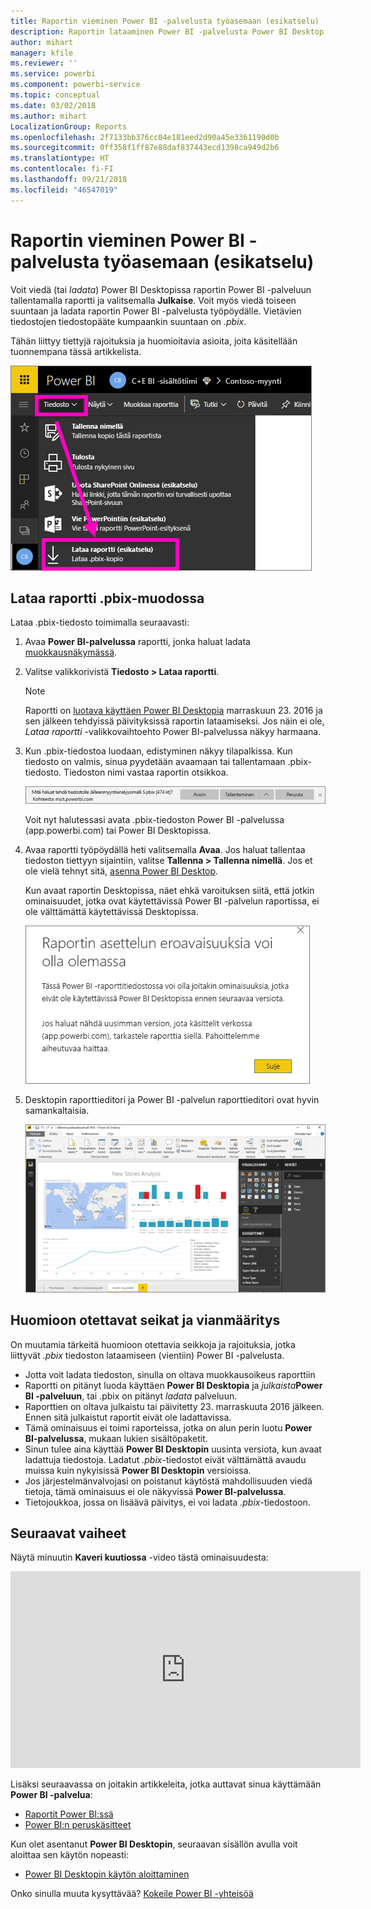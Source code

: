 ```yaml
---
title: Raportin vieminen Power BI -palvelusta työasemaan (esikatselu)
description: Raportin lataaminen Power BI -palvelusta Power BI Desktop -tiedostoon
author: mihart
manager: kfile
ms.reviewer: ''
ms.service: powerbi
ms.component: powerbi-service
ms.topic: conceptual
ms.date: 03/02/2018
ms.author: mihart
LocalizationGroup: Reports
ms.openlocfilehash: 2f7133bb376cc04e181eed2d90a45e3361190d0b
ms.sourcegitcommit: 0ff358f1ff87e88daf837443ecd1398ca949d2b6
ms.translationtype: HT
ms.contentlocale: fi-FI
ms.lasthandoff: 09/21/2018
ms.locfileid: "46547019"
---
```

# <a name="export-a-report-from-power-bi-service-to-desktop-preview"></a>Raportin vieminen Power BI -palvelusta työasemaan (esikatselu)
Voit viedä (tai *ladata*) Power BI Desktopissa raportin Power BI -palveluun tallentamalla raportti ja valitsemalla **Julkaise**. Voit myös viedä toiseen suuntaan ja ladata raportin Power BI -palvelusta työpöydälle. Vietävien tiedostojen tiedostopääte kumpaankin suuntaan on *.pbix*.

Tähän liittyy tiettyjä rajoituksia ja huomioitavia asioita, joita käsitellään tuonnempana tässä artikkelista.

![Tiedoston avattava valikko](media/service-export-to-pbix/power-bi-file-export.png)

## <a name="download-the-report-as-a-pbix"></a>Lataa raportti .pbix-muodossa
Lataa .pbix-tiedosto toimimalla seuraavasti:

1. Avaa **Power BI-palvelussa** raportti, jonka haluat ladata [muokkausnäkymässä](consumer/end-user-reading-view.md).
2. Valitse valikkorivistä **Tiedosto > Lataa raportti**.
   
   > [!NOTE]
   > Raportti on [luotava käyttäen Power BI Desktopia](guided-learning/publishingandsharing.yml?tutorial-step=2) marraskuun 23. 2016 ja sen jälkeen tehdyissä päivityksissä raportin lataamiseksi. Jos näin ei ole, *Lataa raportti* -valikkovaihtoehto Power BI-palvelussa näkyy harmaana.
   > 
   > 
3. Kun .pbix-tiedostoa luodaan, edistyminen näkyy tilapalkissa. Kun tiedosto on valmis, sinua pyydetään avaamaan tai tallentamaan .pbix-tiedosto. Tiedoston nimi vastaa raportin otsikkoa.
   
    ![Avaa, tallenna tai peruuta](media/service-export-to-pbix/power-bi-save-pbix.png)
   
    Voit nyt halutessasi avata .pbix-tiedoston Power BI -palvelussa (app.powerbi.com) tai Power BI Desktopissa.     
4. Avaa raportti työpöydällä heti valitsemalla **Avaa**. Jos haluat tallentaa tiedoston tiettyyn sijaintiin, valitse **Tallenna > Tallenna nimellä**. Jos et ole vielä tehnyt sitä, [asenna Power BI Desktop](desktop-get-the-desktop.md).
   
    Kun avaat raportin Desktopissa, näet ehkä varoituksen siitä, että jotkin ominaisuudet, jotka ovat käytettävissä Power BI -palvelun raportissa, ei ole välttämättä käytettävissä Desktopissa.
   
    ![varoitus-valintaikkuna](media/service-export-to-pbix/power-bi-export-to-pbix_2.png)

5. Desktopin raporttieditori ja Power BI -palvelun raporttieditori ovat hyvin samankaltaisia.  
   
    ![Desktop -raporttieditori](media/service-export-to-pbix/power-bi-desktop.png)

## <a name="considerations-and-troubleshooting"></a>Huomioon otettavat seikat ja vianmääritys
On muutamia tärkeitä huomioon otettavia seikkoja ja rajoituksia, jotka liittyvät *.pbix* tiedoston lataamiseen (vientiin) Power BI -palvelusta.

* Jotta voit ladata tiedoston, sinulla on oltava muokkausoikeus raporttiin
* Raportti on pitänyt luoda käyttäen **Power BI Desktopia** ja *julkaista***Power BI -palveluun**, tai .pbix on pitänyt *ladata* palveluun.
* Raporttien on oltava julkaistu tai päivitetty 23. marraskuuta 2016 jälkeen. Ennen sitä julkaistut raportit eivät ole ladattavissa.
* Tämä ominaisuus ei toimi raporteissa, jotka on alun perin luotu **Power BI-palvelussa**, mukaan lukien sisältöpaketit.
* Sinun tulee aina käyttää **Power BI Desktopin** uusinta versiota, kun avaat ladattuja tiedostoja. Ladatut *.pbix*-tiedostot eivät välttämättä avaudu muissa kuin nykyisissä **Power BI Desktopin** versioissa.
* Jos järjestelmänvalvojasi on poistanut käytöstä mahdollisuuden viedä tietoja, tämä ominaisuus ei ole näkyvissä **Power BI-palvelussa**.
* Tietojoukkoa, jossa on lisäävä päivitys, ei voi ladata *.pbix*-tiedostoon.

## <a name="next-steps"></a>Seuraavat vaiheet
Näytä minuutin **Kaveri kuutiossa** -video tästä ominaisuudesta:

<iframe width="560" height="315" src="https://www.youtube.com/embed/ymWqU5jiUl0" frameborder="0" allowfullscreen></iframe>

Lisäksi seuraavassa on joitakin artikkeleita, jotka auttavat sinua käyttämään **Power BI -palvelua**:

* [Raportit Power BI:ssä](consumer/end-user-reports.md)
* [Power BI:n peruskäsitteet](consumer/end-user-basic-concepts.md)

Kun olet asentanut **Power BI Desktopin**, seuraavan sisällön avulla voit aloittaa sen käytön nopeasti:

* [Power BI Desktopin käytön aloittaminen](desktop-getting-started.md)

Onko sinulla muuta kysyttävää? [Kokeile Power BI -yhteisöä](http://community.powerbi.com/)   

